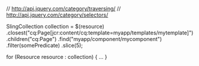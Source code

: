 // http://api.jquery.com/category/traversing/
// http://api.jquery.com/category/selectors/

SlingCollection collection = $(resource)
    .closest("cq:Page[jcr:content/cq:template=myapp/templates/mytemplate]")
    .children("cq:Page")
    .find("myapp/component/mycomponent")
    .filter(somePredicate)
    .slice(5);

for (Resource resource : collection) {
    ...
}
